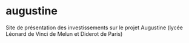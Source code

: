 augustine
=========

Site de présentation des investissements sur le projet Augustine (lycée Léonard de Vinci de Melun et Diderot de Paris)
